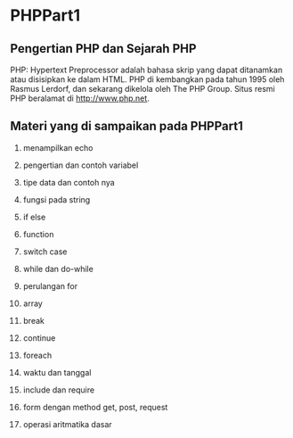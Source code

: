 # PHPPart1
## Pengertian PHP dan Sejarah PHP
PHP: Hypertext Preprocessor adalah bahasa skrip yang dapat ditanamkan atau disisipkan ke dalam HTML. PHP di kembangkan pada tahun 1995 oleh Rasmus Lerdorf, dan sekarang dikelola oleh The PHP Group. Situs resmi PHP beralamat di http://www.php.net.

## Materi yang di sampaikan pada PHPPart1
1. menampilkan echo

2. pengertian dan contoh variabel

3. tipe data dan contoh nya

4. fungsi pada string

5. if else

6. function 

7. switch case

8. while dan do-while

9. perulangan for

10. array

11. break

12. continue

13. foreach

14. waktu dan tanggal

15. include dan require

16. form dengan method get, post, request 

17. operasi aritmatika dasar
